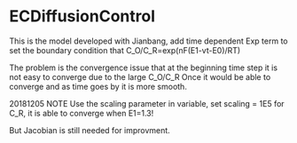 ECDiffusionControl
=====

This is the model developed with Jianbang, add time dependent Exp term to set the boundary condition that
C_O/C_R=exp(nF(E1-vt-E0)/RT)

The problem is the convergence issue that at the beginning time step it is not easy to converge due to the large C_O/C_R
Once it would be able to converge and as time goes by it is more smooth.

20181205 NOTE
Use the scaling parameter in variable, set scaling = 1E5 for C_R, it is able to converge when E1=1.3!

But Jacobian is still needed for improvment.
